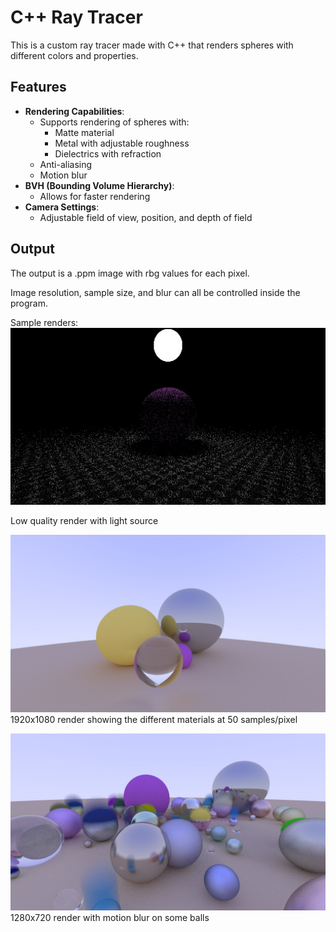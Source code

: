 # C++ Ray Tracer
This is a custom ray tracer made with C++ that renders spheres with different colors and properties.

## Features
- **Rendering Capabilities**:
    - Supports rendering of spheres with:
        - Matte material
        - Metal with adjustable roughness
        - Dielectrics with refraction
    - Anti-aliasing
    - Motion blur
- **BVH (Bounding Volume Hierarchy)**:
    - Allows for faster rendering
- **Camera Settings**:
    - Adjustable field of view, position, and depth of field

## Output
The output is a .ppm image with rbg values for each pixel.

Image resolution, sample size, and blur can all be controlled inside the program.

Sample renders:
![shadow render](renders/image4.jpg)

Low quality render with light source

![render1](renders/image1.jpg)
1920x1080 render showing the different materials at 50 samples/pixel

![render3](renders/image3.jpg)
1280x720 render with motion blur on some balls
